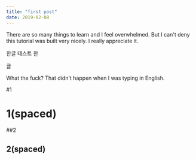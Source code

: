 ```yaml
---
title: "first post"
date: 2019-02-08
---
```


There are so many things to learn and I feel overwhelmed. But I can't deny this tutorial was built very nicely. I really appreciate it.

한글 테스트
한

글

What the fuck? That didn't happen when I was typing in English.

#1
# 1(spaced)

##2
## 2(spaced)
